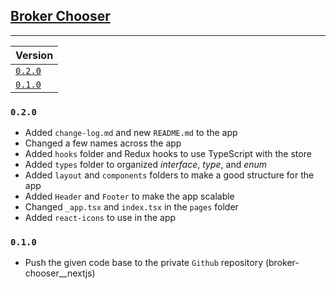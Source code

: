 ## <u>Broker Chooser</u> 

---

| Version            |
|:-------------------|
| [`0.2.0`](#v0.2.0) |
| [`0.1.0`](#v0.1.0) |


### <a id="v0.2.0"/>`0.2.0`

- Added `change-log.md` and new `README.md` to the app
- Changed a few names across the app
- Added `hooks` folder and Redux hooks to use TypeScript with the store
- Added `types` folder to organized _interface_, _type_, and _enum_
- Added `layout` and `components` folders to make a good structure for the app
- Added `Header` and `Footer` to make the app scalable
- Changed `_app.tsx` and `index.tsx` in the `pages` folder
- Added `react-icons` to use in the app

### <a id="v0.1.0"/>`0.1.0`

- Push the given code base to the private `Github` repository (broker-chooser__nextjs)
